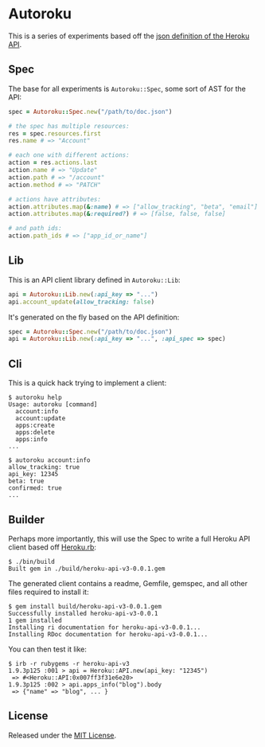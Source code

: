 Autoroku
========

This is a series of experiments based off the [json definition of the Heroku API](https://gist.github.com/geemus/5623304).

Spec
----

The base for all experiments is `Autoroku::Spec`, some sort of AST for the API:

```ruby
spec = Autoroku::Spec.new("/path/to/doc.json")

# the spec has multiple resources:
res = spec.resources.first
res.name # => "Account"

# each one with different actions:
action = res.actions.last
action.name # => "Update"
action.path # => "/account"
action.method # => "PATCH"

# actions have attributes:
action.attributes.map(&:name) # => ["allow_tracking", "beta", "email"] 
action.attributes.map(&:required?) # => [false, false, false]

# and path ids:
action.path_ids # => ["app_id_or_name"]
```

Lib
---

This is an API client library defined in `Autoroku::Lib`:

```ruby
api = Autoroku::Lib.new(:api_key => "...")
api.account_update(allow_tracking: false)
```

It's generated on the fly based on the API definition:

```ruby
spec = Autoroku::Spec.new("/path/to/doc.json")
api = Autoroku::Lib.new(:api_key => "...", :api_spec => spec)
```

Cli
---

This is a quick hack trying to implement a client:

```
$ autoroku help
Usage: autoroku [command]
  account:info
  account:update
  apps:create
  apps:delete
  apps:info
...

$ autoroku account:info
allow_tracking: true
api_key: 12345
beta: true
confirmed: true
...
```

Builder
-------

Perhaps more importantly, this will use the Spec to write a full Heroku API client based off [Heroku.rb](https://github.com/heroku/heroku.rb):

```
$ ./bin/build
Built gem in ./build/heroku-api-v3-0.0.1.gem
```

The generated client contains a readme, Gemfile, gemspec, and all other files required to install it:

```
$ gem install build/heroku-api-v3-0.0.1.gem
Successfully installed heroku-api-v3-0.0.1
1 gem installed
Installing ri documentation for heroku-api-v3-0.0.1...
Installing RDoc documentation for heroku-api-v3-0.0.1...
```

You can then test it like:

```
$ irb -r rubygems -r heroku-api-v3
1.9.3p125 :001 > api = Heroku::API.new(api_key: "12345")
 => #<Heroku::API:0x007ff3f31e6e20> 
1.9.3p125 :002 > api.apps_info("blog").body
 => {"name" => "blog", ... }
```

License
-------

Released under the [MIT License](http://www.opensource.org/licenses/MIT).
